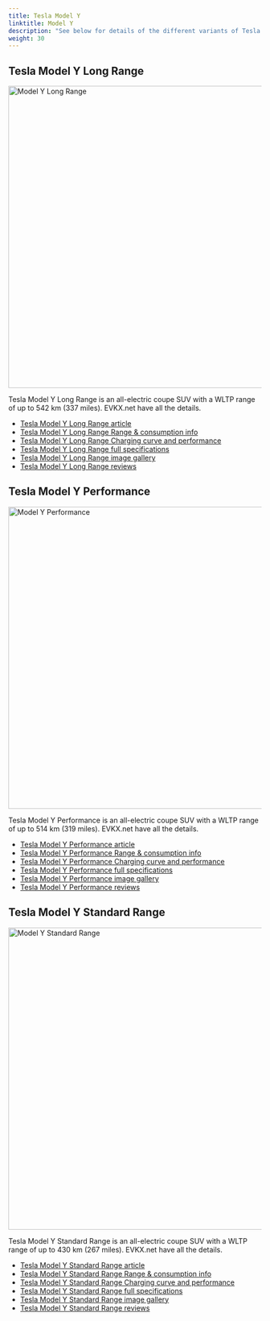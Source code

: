 ```yaml
---
title: Tesla Model Y
linktitle: Model Y
description: "See below for details of the different variants of Tesla Model Y"
weight: 30
---
```

## Tesla Model Y Long Range

<a href="/models/tesla/model_y/model_y_long_range/"><img src="https://media.evkx.net/multimedia/models/tesla/model_y/model_y_long_range/main_1_st.jpg" width="800" height="600" alt="Model Y Long Range" ></a>

Tesla Model Y Long Range is an all-electric coupe SUV with a WLTP range of up to 542 km (337 miles). EVKX.net have all the details. 

- [Tesla Model Y Long Range article](/models/tesla/model_y/model_y_long_range/)
- [Tesla Model Y Long Range Range & consumption info](/models/tesla/model_y/model_y_long_range//rangeandconsumption)
- [Tesla Model Y Long Range Charging curve and performance](/models/tesla/model_y/model_y_long_range//chargingcurve)
- [Tesla Model Y Long Range full specifications](/models/tesla/model_y/model_y_long_range//specifications)
- [Tesla Model Y Long Range image gallery](/models/tesla/model_y/model_y_long_range//gallery)
- [Tesla Model Y Long Range reviews](/models/tesla/model_y/model_y_long_range//reviews)

## Tesla Model Y Performance

<a href="/models/tesla/model_y/model_y_performance/"><img src="https://media.evkx.net/multimedia/models/tesla/model_y/model_y_performance/main_1_st.jpg" width="800" height="600" alt="Model Y Performance" ></a>

Tesla Model Y Performance is an all-electric coupe SUV with a WLTP range of up to 514 km (319 miles). EVKX.net have all the details. 

- [Tesla Model Y Performance article](/models/tesla/model_y/model_y_performance/)
- [Tesla Model Y Performance Range & consumption info](/models/tesla/model_y/model_y_performance//rangeandconsumption)
- [Tesla Model Y Performance Charging curve and performance](/models/tesla/model_y/model_y_performance//chargingcurve)
- [Tesla Model Y Performance full specifications](/models/tesla/model_y/model_y_performance//specifications)
- [Tesla Model Y Performance image gallery](/models/tesla/model_y/model_y_performance//gallery)
- [Tesla Model Y Performance reviews](/models/tesla/model_y/model_y_performance//reviews)

## Tesla Model Y Standard Range

<a href="/models/tesla/model_y/model_y_standard_range/"><img src="https://media.evkx.net/multimedia/models/tesla/model_y/model_y_standard_range/main_1_st.jpg" width="800" height="600" alt="Model Y Standard Range" ></a>

Tesla Model Y Standard Range is an all-electric coupe SUV with a WLTP range of up to 430 km (267 miles). EVKX.net have all the details. 

- [Tesla Model Y Standard Range article](/models/tesla/model_y/model_y_standard_range/)
- [Tesla Model Y Standard Range Range & consumption info](/models/tesla/model_y/model_y_standard_range//rangeandconsumption)
- [Tesla Model Y Standard Range Charging curve and performance](/models/tesla/model_y/model_y_standard_range//chargingcurve)
- [Tesla Model Y Standard Range full specifications](/models/tesla/model_y/model_y_standard_range//specifications)
- [Tesla Model Y Standard Range image gallery](/models/tesla/model_y/model_y_standard_range//gallery)
- [Tesla Model Y Standard Range reviews](/models/tesla/model_y/model_y_standard_range//reviews)

